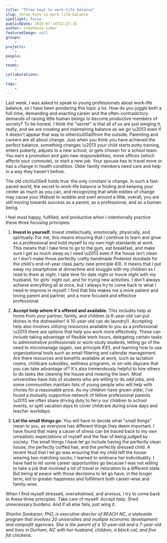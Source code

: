 ```yaml
---
title: "Three keys to work-life balance"
slug: three-keys-to-work-life-balance
spotlight: false
publishDate: 2015-07-14T12:27:15
author: stephanie-suber
featuredImage: null
groups:
    - 
projects:
    - 
people:
    - 
teams: 
    - 
collaborations:
    - 
tags:
    - 
---
```

<p>Last week, I was asked to speak to young professionals about work-life balance, so I have been pondering this topic a lot. How do you juggle both a full-time, demanding and exacting career and the often-contradictory demands of raising little human beings to become productive members of society? To be honest, I think the "secret" is that all of us are just winging it, really, and we are creating and maintaining balance as we go \u2013 even if it doesn't appear that way to others\u00a0from the outside. Parenting and careers are all about change. Just when you think you have achieved the perfect balance, something changes \u2013 your child starts potty training, enters puberty, adjusts to a new school, or gets chosen for a school team. You earn a promotion and gain new responsibilities, move offices (which affects your commute), or start a new job. Your spouse has to travel more or has a change in health condition. Older family members need care and help in a way they haven't before.</p>
<p><!--more--></p>
<p>The old clich\u00e9 holds true: the only constant is change. In such a fast-paced world, the secret to work-life balance is finding and keeping your center as much as you can, and recognizing that while eddies of change may cause your lifeboat to wobble and swirl around a little, overall, you are still moving towards success as a parent, as a professional, and as a human being.</p>
<p>I feel most happy, fulfilled, and productive when I intentionally practice these three focusing principles:</p>
<ol>
<li><strong>Invest in yourself.</strong> Invest intellectually, emotionally, physically, and spiritually. For me, this means ensuring that I continue to learn and grow as a professional and hold myself to my own high standards at work. This means that I take time to go to the gym, eat breakfast, and make sure I get as much sleep as I need \u2013 even if the house isn't clean or I don't make those perfectly crafty handmade Pinterest doodads for the child's end-of-year class party (see principle #3). It means that I put away my smartphone at dinnertime and snuggle with my children as I read to them at night. I take time for date night or movie night with my husband, for girls' night out, and for trying new activities. I don't always achieve everything all at once, but I always try to come back to what I need to improve in myself. I find that this makes me a more patient and loving parent and partner, and a more focused and effective professional.</li>
</ol>
<ol start="2">
<li><strong>Accept help where it's offered and available.</strong> This includes help at home from your partner, family, and children (a 6-year-old can put dishes in the dishwasher! A 10-year-old can do laundry!). Accepting help also involves utilizing resources available to you as a professional \u2013 there are options that help you work more effectively. These can include taking advantage of flexible work hours, delegating certain tasks to administrative professionals or work-study students, letting go of the need to micromanage (again, see principle #3!), and learning how to use organizational tools such as email filtering and calendar management. Are there resources and benefits available at work, such as lactation rooms, childcare subsidies, wellness programs, or on-site daycare that you can take advantage of? It's also tremendously helpful to hire others to do tasks like cleaning the house and mowing the lawn. Most universities have lists of students who are willing to do odd jobs, and some communities maintain lists of young people who will help with chores for a reasonable price. As my children have grown older, I've found a mutually supportive network of fellow professional parents \u2013 we often share driving duty to ferry our children to school events, or split vacation days to cover childcare during snow days and teacher workdays.</li>
</ol>
<ol start="3">
<li><strong>Let the small things go.</strong> You will have to decide what "small things" mean to you, as everyone has different things they deem important. I have found that many a cause of stress can be traced back to my own unrealistic expectations of myself and the fear of being judged by society. The small things I have let go include having the perfectly clean house, the perfectly coiffed hair, and the perfectly dressed child. A recent feud that I let go was ensuring that my child left the house wearing two matching socks; I learned to embrace her individuality. I have had to let some career opportunities go because I was not willing to take a job that involved a lot of travel or relocation to a different state. But being at peace with those decisions to let go have, in the longer term, led to greater happiness and fulfilment both career-wise and family-wise.</li>
</ol>
<p>When I find myself stressed, overwhelmed, and anxious, I try to come back to these three principles. Take care of myself. Accept help. Shed unnecessary burdens. And if all else fails, just wing it.</p>
<p><em>Sharlini Sankaran, PhD, is executive director of REACH NC, a statewide program that involves 20 universities and multiple economic development and nonprofit agencies. She is the parent of a 10-year-old and a 7-year-old and lives in Durham, NC with her husband, children, a black cat, and five fat chickens.</em></p>
<!-- AddThis Advanced Settings generic via filter on the_content --><!-- AddThis Share Buttons generic via filter on the_content -->
